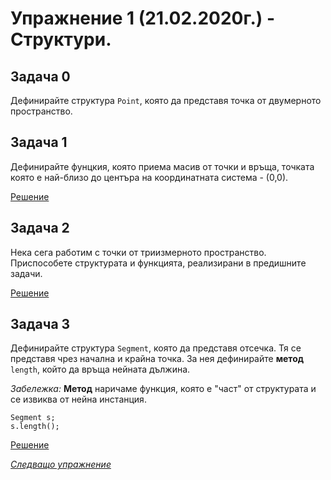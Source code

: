 # Упражнение 1 (21.02.2020г.) - Структури.

## Задача 0
Дефинирайте структура `Point`, която да представя точка от двумерното пространство.

## Задача 1
Дефинирайте фунцкия, която приема масив от точки и връща, точката която е най-близо до центъра на координатната система - (0,0).

[Решение](./task1.cpp)

## Задача 2
Нека сега работим с точки от триизмерното пространство. Приспособете структурата и функцията, реализирани в предишните задачи.

[Решение](./task2.cpp)

## Задача 3
Дефинирайте структура `Segment`, която да представя отсечка. Тя се представя чрез начална и крайна точка. За нея дефинирайте **метод** `length`, който да връща нейната дължина.

_Забележка:_ **Метод** наричаме функция, която е "част" от структурата и се извиква от нейна инстанция. 

```
Segment s;
s.length();
```

[Решение](./task3.cpp)

[*Следващо упражнение*](../lab02)